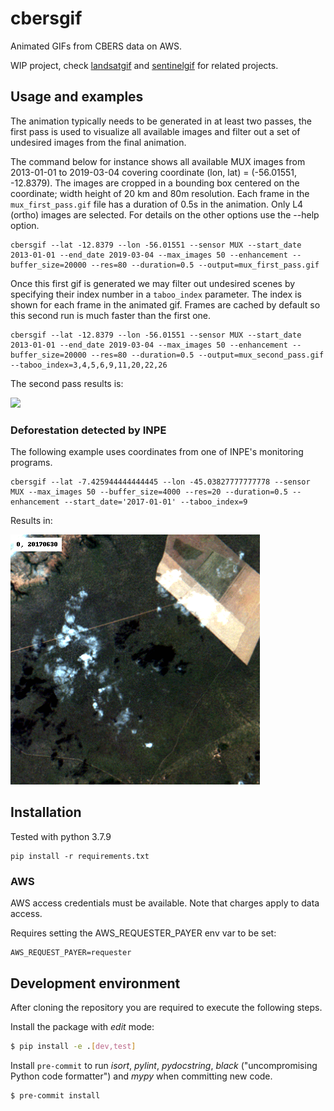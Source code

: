 # cbersgif

Animated GIFs from CBERS data on AWS.

WIP project, check [landsatgif](https://github.com/vincentsarago/landsatgif) and [sentinelgif](https://github.com/fredliporace/sentinelgif) for related projects.

## Usage and examples

The animation typically needs to be generated in at least two passes, the first
pass is used to visualize all available images and filter out a set of undesired
images from the final animation.

The command below for instance shows all available MUX images from 2013-01-01 to 2019-03-04 covering coordinate (lon, lat) = (-56.01551, -12.8379). The images are cropped in a bounding box centered on the coordinate; width height of 20 km and 80m resolution. Each frame in the ```mux_first_pass.gif``` file has a
duration of 0.5s in the animation. Only L4 (ortho) images are selected.
For details on the other options use the --help option.

```
cbersgif --lat -12.8379 --lon -56.01551 --sensor MUX --start_date 2013-01-01 --end_date 2019-03-04 --max_images 50 --enhancement --buffer_size=20000 --res=80 --duration=0.5 --output=mux_first_pass.gif
```

Once this first gif is generated we may filter out undesired scenes by
specifying their index number in a ```taboo_index``` parameter. The index
is shown for each frame in the animated gif. Frames are cached by default so
this second run is much faster than the first one.

```
cbersgif --lat -12.8379 --lon -56.01551 --sensor MUX --start_date 2013-01-01 --end_date 2019-03-04 --max_images 50 --enhancement --buffer_size=20000 --res=80 --duration=0.5 --output=mux_second_pass.gif --taboo_index=3,4,5,6,9,11,20,22,26
```

The second pass results is:

![](img_samples/1426060a-f0a8-11e8-b241-080027243b40.gif)

### Deforestation detected by INPE

The following example uses coordinates from one of INPE's monitoring
programs.

```
cbersgif --lat -7.425944444444445 --lon -45.03827777777778 --sensor MUX --max_images 50 --buffer_size=4000 --res=20 --duration=0.5 --enhancement --start_date='2017-01-01' --taboo_index=9
```

Results in:

![](img_samples/4af2d2c4-f190-11e8-af39-080027243b40.gif)

## Installation

Tested with python 3.7.9

```
pip install -r requirements.txt
```

### AWS

AWS access credentials must be available. Note that charges apply to data access.

Requires setting the AWS_REQUESTER_PAYER env var to be set:

```
AWS_REQUEST_PAYER=requester
```


## Development environment

After cloning the repository you are required to execute the following steps.

Install the package with *edit* mode:
```bash
$ pip install -e .[dev,test]
```

Install `pre-commit` to run *isort*, *pylint*, *pydocstring*, *black* ("uncompromising Python code formatter") and *mypy* when committing new code.
```bash
$ pre-commit install
```
